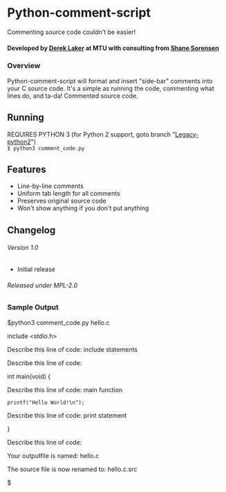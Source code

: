 # Python-comment-script   
Commenting source code couldn't be easier!

#### Developed by [Derek Laker](http://github.com/dereklaker) at MTU with consulting from [Shane Sorensen](http://github.com/Sorensen0303)

### Overview   
Python-comment-script  will format and insert "side-bar" comments into your C source code. It's a simple as running the code, commenting what lines do, and ta-da! Commented source code.

## Running   
REQUIRES PYTHON 3 (for Python 2 support, goto branch "[Legacy-python2]()")   
`$ python3 comment_code.py`

## Features   
* Line-by-line comments
* Uniform tab length for all comments
* Preserves original source code
* Won't show anything if you don't put anything

## Changelog
###### Version 1.0
* Initial release


###### Released under MPL-2.0
### Sample Output
$python3 comment_code.py hello.c 


include <stdio.h>

Describe this line of code: include statements




Describe this line of code: 


int main(void) {

Describe this line of code: main function


	printf("Hello World!\n");

Describe this line of code: print statement


}

Describe this line of code: 

Your outputfile is named: hello.c

The source file is now renamed to: hello.c.src

$



